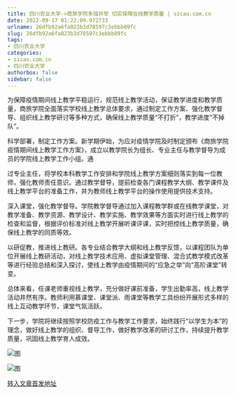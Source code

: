 ```yaml
---
title: 四川农业大学->商旅学院多措并举 切实保障在线教学质量 | sicau.com.cn
date: 2022-09-17 01:22:09.972733
urlname: 26dfb92a6fa023b3d78597c3ebbb09fc
slug: 26dfb92a6fa023b3d78597c3ebbb09fc
tags: 
- 四川农业大学
categories:
- sicau.com.cn
- 四川农业大学
authorbox: false
sidebar: false
---
```

为保障疫情期间线上教学平稳运行，规范线上教学活动，保证教学进度和教学质量，商旅学院全面落实学校线上教学总体要求，通过制定工作方案、强化教学督导、组织线上教学研讨等多种方式，确保线上教学质量“不打折”，教学进度“不掉队”。  

科学部署，制定工作方案。新学期伊始，为应对疫情学院及时制定颁布《商旅学院疫情期间线上教学工作方案》，成立以教学院长为组长、专业主任与教学督导为成员的学院线上教学工作小组。通
<!--more-->
过专业主任，将学校本科教学工作安排和学院线上教学方案细则落实到每一位教师，强化教师责任意识。通过教学督导，提前检查各门课程教学大纲、教学课件及线上教学平台的准备工作，并为教师线上教学平台的操作使用提供技术支持。

深入课堂，强化教学督导。学院教学督导通过加入课程教学群或在线教学课堂，对教学准备、教学资源、教学设计、教学实施、教学效果等方面实时进行线上教学的检查和监督，根据评价标准对线上教学开展听课评课，实时把控线上教学质量，确保线上教学的同质等效。

以研促教，推进线上教研。各专业结合教学大纲和线上教学反馈，以课程团队为单位开展线上教研活动，对线上教学技术应用、虚拟课堂管理、混合式教学模式改革等进行经验总结和深入探讨，使线上教学由疫情期间的“应急之举”向“高阶课堂”转变。

总体来看，任课老师重视线上教学，充分做好课前准备，学生出勤率高，线上教学活动井然有序。教师利用慕课堂、课堂派、雨课堂等教学工具纷纷开展形式多样的线上互动教学环节，课堂气氛活跃。

下一步，学院将继续按照学校防疫工作与教学工作要求，始终践行“以学生为本”的理念，做好线上教学的组织、督导工作，做好教学改革的研讨工作，持续提升教学质量，巩固线上教学育人成效。

![图](https://news.sicau.edu.cn/__local/0/A7/DD/CE83DEDF2E0D5D0EAC7F8EE59A1_E40F6031_9F82.jpg)

![图](https://news.sicau.edu.cn/__local/1/34/F1/05C981C37474EFD5592F5C38817_7FF22AAC_14558.jpg)

[转入文章首发地址](https://news.sicau.edu.cn/info/1078/69561.htm)